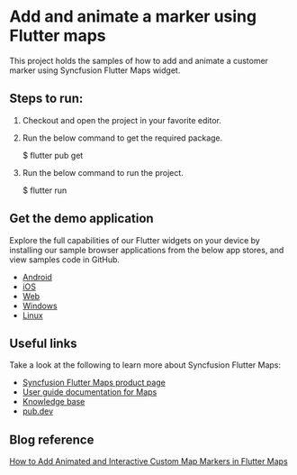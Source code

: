 # Add and animate a marker using Flutter maps

This project holds the samples of how to add and animate a customer marker using Syncfusion Flutter Maps widget.

## Steps to run:

1. Checkout and open the project in your favorite editor.

2. Run the below command to get the required package.

   $ flutter pub get

3. Run the below command to run the project.

   $ flutter run

## Get the demo application

Explore the full capabilities of our Flutter widgets on your device by installing our sample browser applications from the below app stores, and view samples code in GitHub.

* [Android](https://play.google.com/store/apps/details?id=com.syncfusion.flutter.examples)
* [iOS](https://apps.apple.com/us/app/syncfusion-flutter-ui-widgets/id1475231341)
* [Web](https://flutter.syncfusion.com/#/)
* [Windows](https://www.microsoft.com/en-us/p/syncfusion-flutter-gallery/9nhnbwcsf85d?activetab=pivot:overviewtab)
* [Linux](https://snapcraft.io/syncfusion-flutter-gallery)

## Useful links

Take a look at the following to learn more about Syncfusion Flutter Maps:

* [Syncfusion Flutter Maps product page](https://www.syncfusion.com/flutter-widgets/maps)
* [User guide documentation for Maps](https://help.syncfusion.com/flutter/maps)
* [Knowledge base](https://www.syncfusion.com/kb/flutter/sfmaps)
* [pub.dev](https://pub.dev/packages/syncfusion_flutter_maps)

## Blog reference
[How to Add Animated and Interactive Custom Map Markers in Flutter Maps](https://www.syncfusion.com/blogs/post/add-animated-and-interactive-custom-map-markers-in-flutter-maps.aspx)
